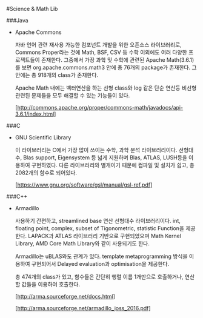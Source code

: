 #Science & Math Lib

###Java

 * Apache Commons

	자바 언어 관련 재사용 가능한 컴포넌트 개발을 위한 오픈소스 라이브러리로, Commons Proper라는 것에 Math, BSF, CSV 등
	수학 이외에도 여러 다양한 프로젝트들이 존재한다. 그중에서 가장 과학 및 수학에 관련된 Apache Math(3.6.1)를 보면
	org.apache.commons.math3 안에 총 76개의 package가 존재한다. 그 안에는 총 918개의 class가 존재한다.
	
	Apache Math 내에는 벡터연산을 하는 선형 class와 log 같은 단순 연산등 비선형 관련된 문제들을 모두 해결할 수 있는 기능들이 있다. 

	[http://commons.apache.org/proper/commons-math/javadocs/api-3.6.1/index.html]

###C

 * GNU Scientific Library

	이 라이브러리는 C에서 가장 많이 쓰이는 수학, 과학 분석 라이브러리이다. 선형대수, Blas support, Eigensystem 등 넓게 지원하며
	Blas, ATLAS, LUSH등을 이용하여 구현하였다. 다른 라이브러리와 별개이기 때문에 컴파일 및 설치가 쉽고, 총 2082개의 함수로 되어있다.

	[https://www.gnu.org/software/gsl/manual/gsl-ref.pdf]


###C++

 * Armadillo

	사용하기 간편하고, streamlined base 연산 선형대수 라이브러리이다. int, floating point, complex, subset of Tigonometric,
	statistic Function을 제공한다. LAPACK과 ATLAS 라이브러리 기반으로 구현되었으며 Math Kernel Library, AMD Core Math Library와
	같이 사용되기도 한다.

	Armadillo는 uBLAS와도 관계가 있다. template metaprogramming 방식을 이용하여 구현되어서 Delayed evaluation과 optimisation을 제공한다.

	총 474개의 class가 있고, 함수들은 간단히 행렬 이름 1개만으로 호출하거나, 연산 할 값들을 이용하여 호출한다.

	[http://arma.sourceforge.net/docs.html]

	[http://arma.sourceforge.net/armadillo_joss_2016.pdf] 
